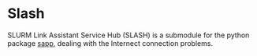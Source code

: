 # Slash

SLURM Link Assistant Service Hub (SLASH) is a submodule for the python package [sapp](https://github.com/why-in-Shanghaitech/sapp), dealing with the Internect connection problems.

